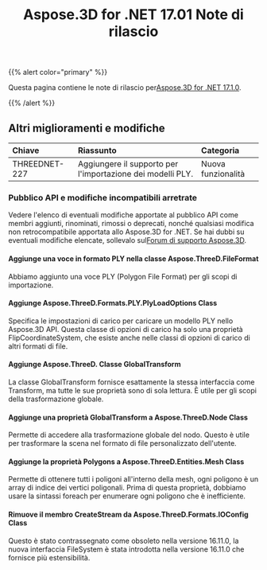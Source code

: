 ﻿---
title: Aspose.3D for .NET 17.01 Note di rilascio
type: docs
weight: 120
url: /it/net/aspose-3d-for-net-17-01-release-notes/
---
{{% alert color="primary" %}} 

Questa pagina contiene le note di rilascio per[Aspose.3D for .NET 17.1.0](https://www.nuget.org/packages/Aspose.3D/17.1.0).

{{% /alert %}} 
## **Altri miglioramenti e modifiche**

|**Chiave**|**Riassunto**|**Categoria**|
|:- |:- |:- |
|THREEDNET-227|Aggiungere il supporto per l'importazione dei modelli PLY.|Nuova funzionalità|
### **Pubblico API e modifiche incompatibili arretrate**
Vedere l'elenco di eventuali modifiche apportate al pubblico API come membri aggiunti, rinominati, rimossi o deprecati, nonché qualsiasi modifica non retrocompatibile apportata allo Aspose.3D for .NET. Se hai dubbi su eventuali modifiche elencate, sollevalo sul[Forum di supporto Aspose.3D](https://forum.aspose.com/c/3d/18).
#### **Aggiunge una voce in formato PLY nella classe Aspose.ThreeD.FileFormat**
Abbiamo aggiunto una voce PLY (Polygon File Format) per gli scopi di importazione.
#### **Aggiunge Aspose.ThreeD.Formats.PLY.PlyLoadOptions Class**
Specifica le impostazioni di carico per caricare un modello PLY nello Aspose.3D API. Questa classe di opzioni di carico ha solo una proprietà FlipCoordinateSystem, che esiste anche nelle classi di opzioni di carico di altri formati di file.
#### **Aggiunge Aspose.ThreeD. Classe GlobalTransform**
La classe GlobalTransform fornisce esattamente la stessa interfaccia come Transform, ma tutte le sue proprietà sono di sola lettura. È utile per gli scopi della trasformazione globale.
#### **Aggiunge una proprietà GlobalTransform a Aspose.ThreeD.Node Class**
Permette di accedere alla trasformazione globale del nodo. Questo è utile per trasformare la scena nel formato di file personalizzato dell'utente.
#### **Aggiunge la proprietà Polygons a Aspose.ThreeD.Entities.Mesh Class**
Permette di ottenere tutti i poligoni all'interno della mesh, ogni poligono è un array di indice dei vertici poligonali. Prima di questa proprietà, dobbiamo usare la sintassi foreach per enumerare ogni poligono che è inefficiente.
#### **Rimuove il membro CreateStream da Aspose.ThreeD.Formats.IOConfig Class**
Questo è stato contrassegnato come obsoleto nella versione 16.11.0, la nuova interfaccia FileSystem è stata introdotta nella versione 16.11.0 che fornisce più estensibilità.
